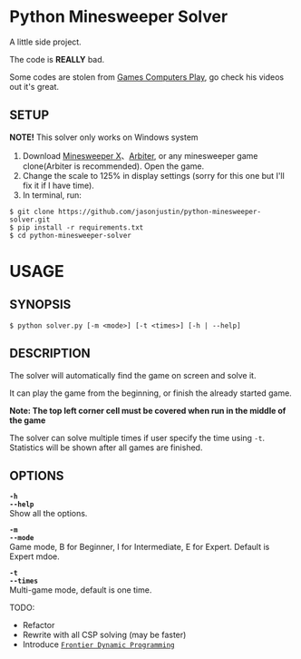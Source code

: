 # Python Minesweeper Solver

A little side project.

The code is **REALLY** bad.

Some codes are stolen from [Games Computers Play](https://www.youtube.com/watch?v=uvRQUWxOHqo), go check his videos out it's great.

## **SETUP**

**NOTE!** This solver only works on Windows system

1. Download [Minesweeper X](https://minesweepergame.com/download/minesweeper-x.php)、[Arbiter](https://minesweepergame.com/download/arbiter.php), or any minesweeper game clone(Arbiter is recommended). Open the game.
2. Change the scale to 125% in display settings (sorry for this one but I'll fix it if I have time).
3. In terminal, run:
```
$ git clone https://github.com/jasonjustin/python-minesweeper-solver.git
$ pip install -r requirements.txt
$ cd python-minesweeper-solver
```

# **USAGE**

## **SYNOPSIS**

```
$ python solver.py [-m <mode>] [-t <times>] [-h | --help]
```

## **DESCRIPTION**

The solver will automatically find the game on screen and solve it.

It can play the game from the beginning, or finish the already started game.

**Note: The top left corner cell must be covered when run in the middle of the game**

The solver can solve multiple times if user specify the time using `-t`. Statistics will be shown after all games are finished.

## **OPTIONS**

**`-h`  
`--help`**  
Show all the options.  

**`-m`  
`--mode`**  
Game mode, B for Beginner, I for Intermediate, E for Expert. Default is Expert mdoe.

**`-t`  
`--times`**  
Multi-game mode, default is one time.

TODO:
- Refactor
- Rewrite with all CSP solving (may be faster)
- Introduce [`Frontier Dynamic Programming`](https://www.youtube.com/watch?v=G2kd745uYuo)
